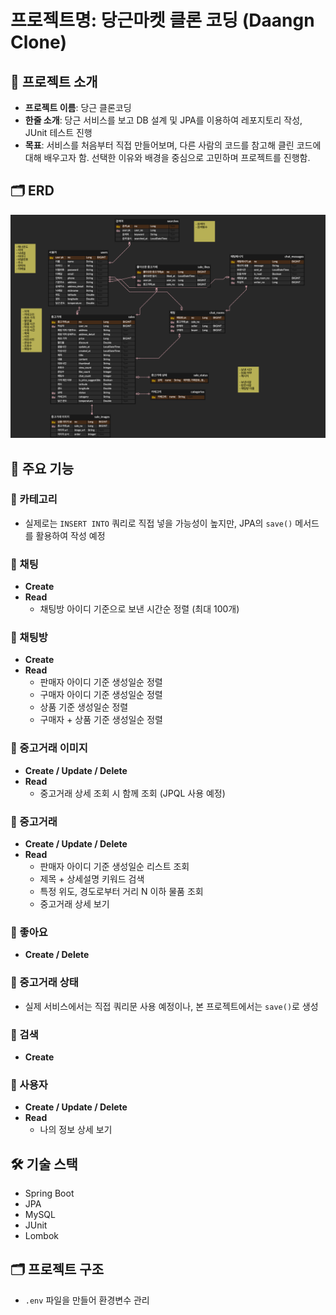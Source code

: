# 프로젝트명: 당근마켓 클론 코딩 (Daangn Clone)

## 📌 프로젝트 소개

- **프로젝트 이름**: 당근 클론코딩
- **한줄 소개**: 당근 서비스를 보고 DB 설계 및 JPA를 이용하여 레포지토리 작성, JUnit 테스트 진행
- **목표**: 서비스를 처음부터 직접 만들어보며, 다른 사람의 코드를 참고해 클린 코드에 대해 배우고자 함. 선택한 이유와 배경을 중심으로 고민하며 프로젝트를 진행함.

## 🗂️ ERD

![alt text](daangn_erd.png)

## 🧩 주요 기능

### 🔸 카테고리

- 실제로는 `INSERT INTO` 쿼리로 직접 넣을 가능성이 높지만, JPA의 `save()` 메서드를 활용하여 작성 예정

### 🔸 채팅

- **Create**
- **Read**
  - 채팅방 아이디 기준으로 보낸 시간순 정렬 (최대 100개)

### 🔸 채팅방

- **Create**
- **Read**
  - 판매자 아이디 기준 생성일순 정렬
  - 구매자 아이디 기준 생성일순 정렬
  - 상품 기준 생성일순 정렬
  - 구매자 + 상품 기준 생성일순 정렬

### 🔸 중고거래 이미지

- **Create / Update / Delete**
- **Read**
  - 중고거래 상세 조회 시 함께 조회 (JPQL 사용 예정)

### 🔸 중고거래

- **Create / Update / Delete**
- **Read**
  - 판매자 아이디 기준 생성일순 리스트 조회
  - 제목 + 상세설명 키워드 검색
  - 특정 위도, 경도로부터 거리 N 이하 물품 조회
  - 중고거래 상세 보기

### 🔸 좋아요

- **Create / Delete**

### 🔸 중고거래 상태

- 실제 서비스에서는 직접 쿼리문 사용 예정이나, 본 프로젝트에서는 `save()`로 생성

### 🔸 검색

- **Create**

### 🔸 사용자

- **Create / Update / Delete**
- **Read**
  - 나의 정보 상세 보기

## 🛠 기술 스택

- Spring Boot
- JPA
- MySQL
- JUnit
- Lombok

## 🗂 프로젝트 구조

- `.env` 파일을 만들어 환경변수 관리
